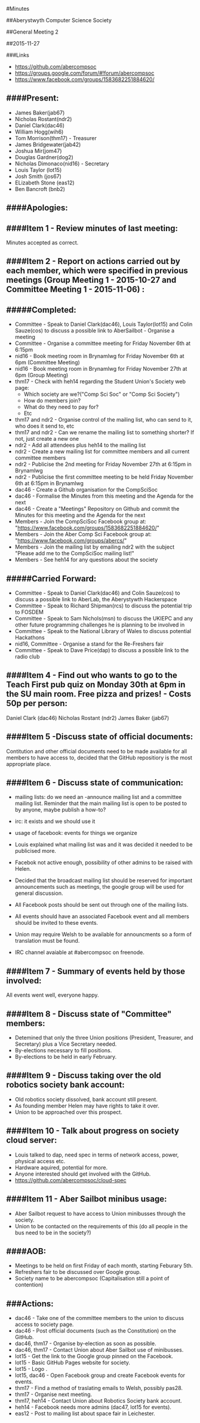 #Minutes

##Aberystwyth Computer Science Society

##General Meeting 2

##2015-11-27

###Links
- https://github.com/abercompsoc
- https://groups.google.com/forum/#!forum/abercompsoc
- https://www.facebook.com/groups/1583682251884620/


####Present:
-----------

- James Baker(jab67)
- Nicholas Rostant(ndr2)
- Daniel Clark(dac46)
- William Hogg(wih6)
- Tom Morrison(thm17) - Treasurer
- James Bridgewater(jab42)
- Joshua Mir(jom47)
- Douglas Gardner(dog2)
- Nicholas Dimonaco(nid16) - Secretary
- Louis Taylor (lot15)
- Josh Smith (jos67)
- ELizabeth Stone (eas12)
- Ben Bancroft (bnb2)

####Apologies:
-------------


####Item 1 - Review minutes of last meeting:
--------------------------------------------
Minutes accepted as correct.

####Item 2 - Report on actions carried out by each member, which were specified in previous meetings (Group Meeting 1 - 2015-10-27 and Committee Meeting 1 - 2015-11-06) :
-------------------------------------------------------------------------------------------------------------------------------------------------------

#####Completed:
--------------

- Committee - Speak to Daniel Clark(dac46), Louis Taylor(lot15) and Colin Sauze(cos) to discuss a possible link to AberSailbot - Organise a meeting
- Committee - Organise a committee meeting for Friday November 6th at 6:15pm
- nid16 - Book meeting room in Brynamlwg for Friday November 6th at 6pm (Committee Meeting)
- nid16 - Book meeting room in Brynamlwg for Friday November 27th at 6pm (Group Meeting)
- thm17 - Check with heh14 regarding the Student Union's Society web page:
  - Which society are we?("Comp Sci Soc" or "Comp Sci Society")
  - How do members join?
  - What do they need to pay for?
  - Etc
- thm17 and ndr2 - Organise control of the mailing list, who can send to it, who does it send to, etc
- thm17 and ndr2 - Can we rename the mailing list to something shorter? If not, just create a new one
- ndr2 - Add all attendees plus heh14 to the mailing list
- ndr2 - Create a new mailing list for committee members and all current committee members
- ndr2 - Publicise the 2nd meeting for Friday November 27th at 6:15pm in Brynamlwg
- ndr2 - Publicise the first committee meeting to be held Friday November 6th at 6:15pm in Brynamlwg
- dac46 - Create a Github organisation for the CompSciSoc
- dac46 - Formalise the Minutes from this meeting and the Agenda for the next
- dac46 - Create a "Meetings" Repository on Github and commit the Minutes for this meeting and the Agenda for the next
- Members - Join the CompSciSoc Facebook group at: "https://www.facebook.com/groups/1583682251884620/"
- Members - Join the Aber Comp Sci Facebook group at: "https://www.facebook.com/groups/abercs/"
- Members - Join the mailing list by emailing ndr2 with the subject "Please add me to the CompSciSoc mailing list!"
- Members - See heh14 for any questions about the society

#####Carried Forward:
---------------------

- Committee - Speak to Daniel Clark(dac46) and Colin Sauze(cos) to discuss a possible link to AberLab, the Aberystywth Hackerspace
- Committee - Speak to Richard Shipman(rcs) to discuss the potential trip to FOSDEM
- Committee - Speak to Sam Nichols(msn) to discuss the UKIEPC and any other future programming challenges he is planning to be involved in
- Committee - Speak to the National Library of Wales to discuss potential Hackathons
- nid16, Committee - Organise a stand for the Re-Freshers fair
- Committee - Speak to Dave Price(dap) to discuss a possible link to the radio club

####Item 4 - Find out who wants to go to the Teach First pub quiz on Monday 30th at 6pm in the SU main room. Free pizza and prizes! - Costs 50p per person:
------------------------------------------------------------------------------------------------------------------------------------------------------------
Daniel Clark (dac46)
Nicholas Rostant (ndr2)
James Baker (jab67)


####Item 5 -Discuss state of official documents:
-----------------------------------------------

Contitution and other official documents need to be made available for all members to have access to, decided that the GitHub repositiory is the most appropriate place.

####Item 6 - Discuss state of communication:
-------------------------------------------
- mailing lists: do we need an -announce mailing list and a committee mailing list. Reminder that the main mailing list is open to be posted to by anyone, maybe publish a how-to?
- irc: it exists and we should use it
- usage of facebook: events for things we organize

- Louis explained what mailing list was and it was decided it needed to be publicised more.
- Facebok not active enough, possibility of other admins to be raised with Helen.
- Decided that the broadcast mailing list should be reserved for important announcements such as meetings, the google group will be used for general discussion.
- All Facebook posts should be sent out through one of the mailing lists.
- All events should have an associated Facebook event and all members should be invited to these events.
- Union may require Welsh to be available for announcments so a form of translation must be found.
- IRC channel avaiable at #abercompsoc on freenode.

####Item 7 - Summary of events held by those involved:
------------------------------------------------------
All events went well, everyone happy.


####Item 8 - Discuss state of "Committee" members:
--------------------------------------------------
- Detemined that only the three Union positions (President, Treasurer, and Secretary) plus a Vice Secretary needed.
- By-elections necessary to fill positions.
- By-elections to be held in early February.

####Item 9 - Discuss taking over the old robotics society bank account:
----------------------------------------------------------------------
- Old robotics society dissolved, bank account still present.
- As founding member Helen may have rights to take it over.
- Union to be approached over this prospect.

####Item 10 - Talk about progress on society cloud server:
---------------------------------------------------------
- Louis talked to dap, need spec in terms of network access, power, physical access etc.
- Hardware aquired, potential for more.
- Anyone interested should get involved with the GitHub.
- https://github.com/abercompsoc/cloud-spec

####Item 11 - Aber Sailbot minibus usage:
-----------------------------------------
- Aber Sailbot request to have access to Union minibusses through the society.
- Union to be contacted on the requirements of this (do all people in the bus need to be in the society?)

####AOB:
-------
- Meetings to be held on first Friday of each month, starting Feburary 5th.
- Refreshers fair to be discussed over Google group.
- Society name to be abercompsoc (Capitalisation still a point of contention)

###Actions:
-----------
- dac46 - Take one of the committee members to the union to discuss access to society page.
- dac46 - Post official documents (such as the Constitution) on the GitHub.
- dac46, thm17 - Organise by-election as soon as possible.
- dac46, thm17 - Contact Union about Aber Sailbot use of minibusses.
- lot15 - Get the link to the Google group pinned on the Facebook.
- lot15 - Basic GitHub Pages website for society.
- lot15 - Logo .
- lot15, dac46 - Open Facebook group and create Facebook events for events.
- thm17 - Find a method of traslating emails to Welsh, possibly pas28.
- thm17 - Organise next meeting.
- thm17, heh14 - Contact Union about Robotics Society bank account.
- heh14 - Facebook needs more admins (dac47, lot15 for events).
- eas12 - Post to mailing list about space fair in Leichester.


